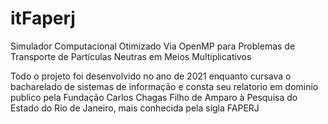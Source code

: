 # itFaperj
Simulador Computacional Otimizado Via OpenMP para  Problemas de Transporte de Partículas Neutras em Meios Multiplicativos


Todo o projeto foi desenvolvido no ano de 2021 enquanto cursava o bacharelado de sistemas de informação e consta seu relatorio em dominio publico pela Fundação Carlos Chagas Filho de Amparo à Pesquisa do Estado do Rio de Janeiro, mais conhecida pela sigla FAPERJ
